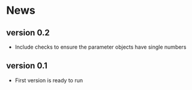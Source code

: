 # News

## version 0.2
- Include checks to ensure the parameter objects have single numbers

## version 0.1

- First version is ready to run
